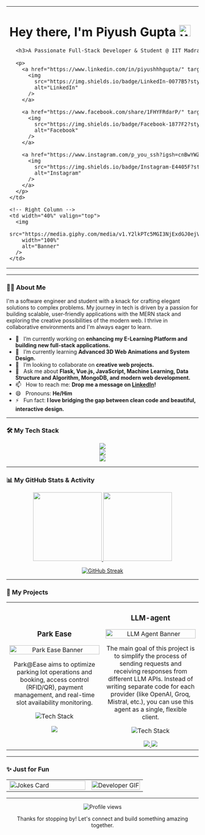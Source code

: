 <table>
  <tr>
    <!-- Left Column -->
    <td width="60%" valign="top">
      <h1>
        Hey there, I'm Piyush Gupta
        <img 
          src="https://media.giphy.com/media/hvRJCLFzcasrR4ia7z/giphy.gif" 
          width="30px" 
          alt="Waving Hand"
        />
      </h1>

      <h3>A Passionate Full-Stack Developer & Student @ IIT Madras 🇮🇳</h3>

      <p>
        <a href="https://www.linkedin.com/in/piyushhhgupta/" target="_blank">
          <img 
            src="https://img.shields.io/badge/LinkedIn-0077B5?style=for-the-badge&logo=linkedin&logoColor=white" 
            alt="LinkedIn"
          />
        </a>

        <a href="https://www.facebook.com/share/1FHYFRdarP/" target="_blank">
          <img 
            src="https://img.shields.io/badge/Facebook-1877F2?style=for-the-badge&logo=facebook&logoColor=white" 
            alt="Facebook"
          />
        </a>

        <a href="https://www.instagram.com/p_you_ssh?igsh=cnBwYWZleGczb3Fk" target="_blank">
          <img 
            src="https://img.shields.io/badge/Instagram-E4405F?style=for-the-badge&logo=instagram&logoColor=white" 
            alt="Instagram"
          />
        </a>
      </p>
    </td>

    <!-- Right Column -->
    <td width="40%" valign="top">
      <img 
        src="https://media.giphy.com/media/v1.Y2lkPTc5MGI3NjExdGJ0ejV4ZXV3cGw4cTVqemF5dmtrdnQ0ZDR3cGFrc2R3enY4d2NndSZlcD12MV9pbnRlcm5hbF9naWZfYnlfaWQmY3Q9Zw/qgQUggAC3Pfv687qPC/giphy.gif" 
        width="100%" 
        alt="Banner"
      />
    </td>
  </tr>
</table>


---

### 👨‍💻 About Me

<p>
  I'm a software engineer and student with a knack for crafting elegant solutions to complex problems. My journey in tech is driven by a passion for building scalable, user-friendly applications with the MERN stack and exploring the creative possibilities of the modern web. I thrive in collaborative environments and I'm always eager to learn.
</p>

- 🔭 &nbsp; I’m currently working on **enhancing my E-Learning Platform and building new full-stack applications.**
- 🌱 &nbsp; I’m currently learning **Advanced 3D Web Animations and System Design.**
- 👯 &nbsp; I’m looking to collaborate on **creative web projects.**
- 💬 &nbsp; Ask me about **Flask, Vue.js, JavaScript, Machine Learning, Data Structure and Algorithm, MongoDB, and modern web development.**
- 📫 &nbsp; How to reach me: **Drop me a message on [LinkedIn](https://www.linkedin.com/in/piyushhhgupta/)!**
- 😄 &nbsp; Pronouns: **He/Him**
- ⚡ &nbsp; Fun fact: **I love bridging the gap between clean code and beautiful, interactive design.**

---

### 🛠️ My Tech Stack

<p align="center">
  <a href="https://skillicons.dev">
    <img src="https://skillicons.dev/icons?i=html,css,js,ts,flask,react,vuejs" />
  </a>
  <br>
  <a href="https://skillicons.dev">
    <img src="https://skillicons.dev/icons?i=nodejs,python,mongodb,mysql" />
  </a>
  <br>
  <a href="https://skillicons.dev">
    <img src="https://skillicons.dev/icons?i=git,github,vscode,figma,vercel,docker,canva" />
  </a>
</p>

---

### 📊 My GitHub Stats & Activity

<p align="center">
  <a href="https://github.com/anuraghazra/github-readme-stats">
    <img height="180em" src="https://github-readme-stats.vercel.app/api?username=23f2000400&show_icons=true&theme=tokyonight&include_all_commits=true&count_private=true"/>
  </a>
  <a href="https://github.com/anuraghazra/github-readme-stats">
    <img height="180em" src="https://github-readme-stats.vercel.app/api/top-langs/?username=23f2000400&layout=compact&langs_count=8&theme=tokyonight"/>
  </a>
</p>
<p align="center">
  <a href="https://github-readme-streak-stats.herokuapp.com">
    <img src="http://github-readme-streak-stats.herokuapp.com?user=23f2000400&theme=dark&background=000000" alt="GitHub Streak" />
  </a>
</p>

---

### 🚀 My Projects

<table>
  <tr>
    <td width="50%">
      <h3 align="center">Park Ease</h3>
      <div align="center">
        <a href="https://github.com/23f2000400/park_ease" target="_blank">
          <img src="[URL_TO_PROJECT_IMAGE]" alt="Park Ease Banner" width="100%">
        </a>
        <p>Park@Ease aims to optimize parking lot operations and booking, access control (RFID/QR), payment management, and real-time slot availability monitoring.</p>
        <p>
          <img src="https://skillicons.dev/icons?i=flask,vuejs,mysql,css,redis" alt="Tech Stack"/>
        </p>
        <a href="https://github.com/23f2000400/park_ease" target="_blank">
          <img src="https://img.shields.io/badge/Code-1DA1F2?style=for-the-badge&logo=github&logoColor=white">
        </a>
      </div>
    </td>
    <td width="50%">
      <h3 align="center">LLM-agent</h3>
      <div align="center">
        <a href="https://github.com/23f2000400/portfolio" target="_blank">
          <img src="[URL_TO_PROJECT_IMAGE]" alt="LLM Agent Banner" width="100%">
        </a>
        <p>The main goal of this project is to simplify the process of sending requests and receiving responses from different LLM APIs. Instead of writing separate code for each provider (like OpenAI, Groq, Mistral, etc.), you can use this agent as a single, flexible client.</p>
        <p>
          <img src="https://skillicons.dev/icons?i=react,tailwind,threejs" alt="Tech Stack"/>
        </p>
        <a href="https://github.com/23f2000400/LLM-agent" target="_blank">
          <img src="https://img.shields.io/badge/Code-1DA1F2?style=for-the-badge&logo=github&logoColor=white">
        </a>
        <a href="https://llm-agent-eight-gamma.vercel.app/" target="_blank">
          <img src="https://img.shields.io/badge/Live%20Demo-255E63?style=for-the-badge&logo=google-chrome&logoColor=white">
        </a>
      </div>
    </td>
  </tr>
</table>

---

### ✨ Just for Fun

<table>
  <tr>
    <td width="60%" valign="center">
      <a href="https://readme-jokes.vercel.app/api">
        <img src="https://readme-jokes.vercel.app/api?theme=tokyonight" alt="Jokes Card" width="100%"/>
      </a>
    </td>
    <td width="40%" valign="top">
      <img src="https://media.giphy.com/media/K5kfQExKk731K/giphy.gif" width="100%" alt="Developer GIF"/>
    </td>
  </tr>
</table>

---

<div align="center">
  <p>
    <img src="https://komarev.com/ghpvc/?username=23f2000400&color=blueviolet&style=flat-square" alt="Profile views"/>
  </p>

  <p>Thanks for stopping by! Let's connect and build something amazing together.</p>
</div>

